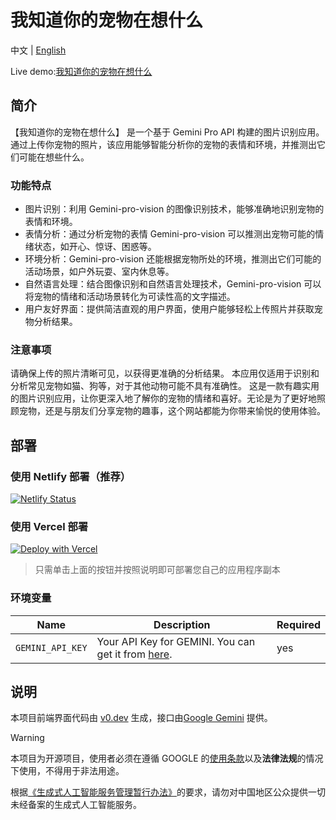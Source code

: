 # 我知道你的宠物在想什么

中文 | [English](README_en.md)

Live demo:[我知道你的宠物在想什么](https://iknowwhatyourcatisthinking.netlify.app)

## 简介

【我知道你的宠物在想什么】 是一个基于 Gemini Pro API 构建的图片识别应用。通过上传你宠物的照片，该应用能够智能分析你的宠物的表情和环境，并推测出它们可能在想些什么。

### 功能特点

-   图片识别：利用 Gemini-pro-vision 的图像识别技术，能够准确地识别宠物的表情和环境。
-   表情分析：通过分析宠物的表情 Gemini-pro-vision 可以推测出宠物可能的情绪状态，如开心、惊讶、困惑等。
-   环境分析：Gemini-pro-vision 还能根据宠物所处的环境，推测出它们可能的活动场景，如户外玩耍、室内休息等。
-   自然语言处理：结合图像识别和自然语言处理技术，Gemini-pro-vision 可以将宠物的情绪和活动场景转化为可读性高的文字描述。
-   用户友好界面：提供简洁直观的用户界面，使用户能够轻松上传照片并获取宠物分析结果。

### 注意事项

请确保上传的照片清晰可见，以获得更准确的分析结果。
本应用仅适用于识别和分析常见宠物如猫、狗等，对于其他动物可能不具有准确性。
这是一款有趣实用的图片识别应用，让你更深入地了解你的宠物的情绪和喜好。无论是为了更好地照顾宠物，还是与朋友们分享宠物的趣事，这个网站都能为你带来愉悦的使用体验。

## 部署

### 使用 Netlify 部署（推荐）

[![Netlify Status](https://api.netlify.com/api/v1/badges/0d1b17c9-8e29-448b-ab8a-1a02c8952855/deploy-status)](https://app.netlify.com/sites/iknowwhatyourcatisthinking/deploys)

### 使用 Vercel 部署

[![Deploy with Vercel](https://vercel.com/button)](https://vercel.com/new/clone?repository-url=https://github.com/liu-ziting/PetThoughts&env=GEMINI_API_KEY)

> 只需单击上面的按钮并按照说明即可部署您自己的应用程序副本

### 环境变量

| Name             | Description                                                                                    | Required |
| ---------------- | ---------------------------------------------------------------------------------------------- | -------- |
| `GEMINI_API_KEY` | Your API Key for GEMINI. You can get it from [here](https://makersuite.google.com/app/apikey). | yes      |

## 说明

本项目前端界面代码由 [v0.dev](https://v0.dev/t/AqOuyxMjm7u 'v0.dev') 生成，接口由[Google Gemini](https://deepmind.google/technologies/gemini/#introduction 'Google Gemini') 提供。

> [!WARNING]
> 本项目为开源项目，使用者必须在遵循 GOOGLE 的[使用条款](https://ai.google.dev/terms)以及**法律法规**的情况下使用，不得用于非法用途。
>
> 根据[《生成式人工智能服务管理暂行办法》](http://www.cac.gov.cn/2023-07/13/c_1690898327029107.htm)的要求，请勿对中国地区公众提供一切未经备案的生成式人工智能服务。
